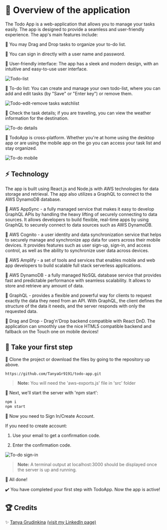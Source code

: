 # 🚀 Overview of the application

The Todo App is a web-application that allows you to manage your tasks easily. The app is designed to provide a seamless and user-friendly experience. The app's main features include:

📌 You may Drag and Drop tasks to organize your to-do list.

📌 You can sign in directly with a user name and password.

📌 User-friendly interface: The app has a sleek and modern design, with an intuitive and easy-to-use user interface.

![Todo-list](https://res.cloudinary.com/dxwlsxl5s/image/upload/v1674563375/1_ibbvef.jpg)

📌 To-do list: You can create and manage your own todo-list, where you can add and edit tasks (by "Save" or "Enter key") or remove them.

![Todo-edit-remove tasks watchlist](https://res.cloudinary.com/dxwlsxl5s/image/upload/v1674563809/7_bhsc5x.jpg)

📌 Check the task details; if you are traveling, you can view the weather information for the destination.

![To-do details](https://res.cloudinary.com/dxwlsxl5s/image/upload/v1674564171/3_c4iihj.jpg)

📌 TodoApp is cross-platform. Whether you're at home using the desktop app or are using the mobile app on the go you can access your task list and stay organized.

![To-do mobile](https://res.cloudinary.com/dxwlsxl5s/image/upload/v1674566009/11_x1rcvj.jpg)

## :zap: Technology

The app is built using React.js and Node.js with AWS technologies for data storage and retrieval. The app also utilizes a GraphQL to connect to the AWS DynamoDB database.

🔹	AWS AppSync - a fully managed service that makes it easy to develop GraphQL APIs by handling the heavy lifting of securely connecting to data sources. It allows developers to build flexible, real-time apps by using GraphQL to securely connect to data sources such as AWS DynamoDB.

🔹	AWS Cognito - a user identity and data synchronization service that helps to securely manage and synchronize app data for users across their mobile devices. It provides features such as user sign-up, sign-in, and access control, as well as the ability to synchronize user data across devices.

🔹	AWS Amplify - a set of tools and services that enables mobile and web app developers to build scalable full stack serverless applications. 

🔹	AWS DynamoDB - a fully managed NoSQL database service that provides fast and predictable performance with seamless scalability. It allows to store and retrieve any amount of data.

🔹	GraphQL - provides a flexible and powerful way for clients to request exactly the data they need from an API. With GraphQL, the client defines the structure of the data it needs, and the server responds with only the requested data.

🔹	Drag and Drop - Drag'n'Drop backend compatible with React DnD. The application can smoothly use the nice HTML5 compatible backend and fallback on the Touch one on mobile devices!


## 🐾 Take your first step

🔸 Clone the project or download the files by going to the repository up above.

```sh
https://github.com/TanyaGr9191/todo-app.git
```
>**Note:** You will need the 'aws-exports.js' file in 'src' folder
>
🔸 Next, we'll start the server with 'npm start':
```sh
npm i
npm start
```
🔸 Now you need to Sign In/Create Account.

If you need to create account:

1. Use your email to get a confirmation code.

2. Enter the confirmation code.

![To-do sign-in](https://res.cloudinary.com/dxwlsxl5s/image/upload/v1674567860/18_nilo6e.jpg)

>**Note:** A terminal output at localhost:3000 should be displayed once the server is up and running.

👏 All done! 

✔️ You have completed your first step with TodoApp. Now the app is active!

## 🏆 Credits

✨ [Tanya Grudinkina](https://github.com/TanyaGr9191) [(visit my LinkedIn page)](https://www.linkedin.com/in/tanya-grudinkina/)
